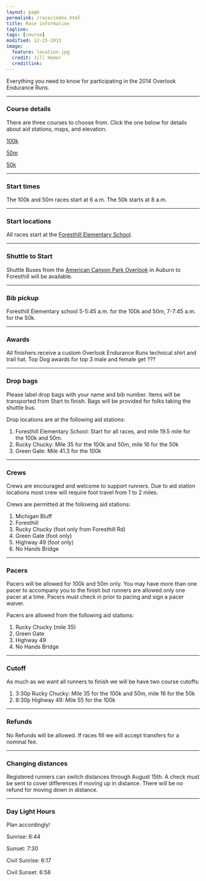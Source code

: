 ```yaml
---
layout: page
permalink: /race/index.html
title: Race information
tagline: 
tags: [course]
modified: 12-25-2013
image:
  feature: location.jpg
  credit: Jill Homer
  creditlink: 
---
```


<p class="lead">Everything you need to know for participating in the 2014 Overlook Endurance Runs.</p>

<hr>

### Course details

There are three courses to choose from. Click the one below for details about aid stations, maps, and elevation.

<a href="{{ site.url }}/course/100k">100k</a>

<a href="{{ site.url }}/course/50m">50m</a>

<a href="{{ site.url }}/course/50k">50k</a>

<hr>

### Start times

The 100k and 50m races start at 6 a.m. The 50k starts at 8 a.m.

<hr>

### Start locations

All races start at the <a target="_blank" href="http://goo.gl/63kN9b">Foresthill Elementary School</a>.

<hr>

### Shuttle to Start

Shuttle Buses from the <a href="http://goo.gl/k9Kqrq" target="_blank">American Canyon Park Overlook</a> in Auburn to Foresthill will be available. 

<hr>

### Bib pickup

Foresthill Elementary school 5-5:45 a.m. for the 100k and 50m, 7-7:45 a.m. for the 50k.

<hr>

### Awards

All finishers receive a custom Overlook Endurance Runs technical shirt and trail hat. Top Dog awards for top 3 male and female get ???

<hr>

### Drop bags

Please label drop bags with your name and bib number. Items will be transported from Start to finish.  Bags will be provided for folks taking the shuttle bus. 

Drop locations are at the following aid stations:

<ol>
	<li>Foresthill Elementary School: Start for all races, and mile 19.5 mile for the 100k and 50m.</li>
	<li>Rucky Chucky: Mile 35 for the 100k and 50m, mile 16 for the 50k</li>
	<li>Green Gate: Mile 41.3 for the 100k</li>
</ol>

<hr>

### Crews

Crews are encouraged and welcome to support runners. Due to aid station locations most crew will require foot travel from 1 to 2 miles.   

Crews are permitted at the following aid stations:

<ol>
	<li>Michigan Bluff</li>
	<li>Foresthill</li>
	<li>Rucky Chucky (foot only from Foresthill Rd)</li>
	<li>Green Gate (foot only)</li>
	<li>Highway 49 (foot only)</li>
	<li>No Hands Bridge</li>
</ol>

<hr>

### Pacers

Pacers will be allowed for 100k and 50m only. You may have more than one pacer to accompany you to the finish but runners are allowed only one pacer at a time. Pacers must check in prior to pacing and sign a pacer waiver.  

Pacers are allowed from the following aid stations:

<ol>
	<li>Rucky Chucky (mile 35)</li>
	<li>Green Gate</li>
	<li>Highway 49</li>
	<li>No Hands Bridge</li>
</ol>

<hr>

### Cutoff

As much as we want all runners to finish we will be have two course cutoffs:

<ol>
	<li>3:30p Rucky Chucky: Mile 35 for the 100k and 50m, mile 16 for the 50k</li>
	<li>8:30p Highway 49: Mile 55 for the 100k</li>
</ol>

<hr>

### Refunds

No Refunds will be allowed. If races fill we will accept transfers for a nominal fee. 

<hr>

### Changing distances

Registered runners can switch distances through August 15th. A check must be sent to cover differences if moving up in distance. There will be no refund for moving down in distance. 

<hr>

### Day Light Hours

Plan accordingly!

Sunrise: 6:44

Sunset: 7:30

Civil Sunrise: 6:17

Civil Sunset: 6:58
